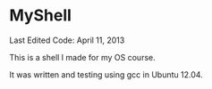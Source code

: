 MyShell
=======
Last Edited Code: April 11, 2013


This is a shell I made for my OS course. 

It was written and testing using gcc in Ubuntu 12.04.
